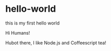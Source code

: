 # hello-world
this is my first hello world

Hi Humans!

Hubot there, I like Node.js and Coffeescript
tea!
